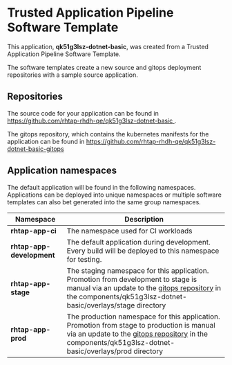 # Trusted Application Pipeline Software Template

This application, **qk51g3lsz-dotnet-basic**, was created from a Trusted Application Pipeline Software Template.

The software templates create a new source and gitops deployment repositories with a sample source application. 

## Repositories

The source code for your application can be found in [https://github.com/rhtap-rhdh-qe/qk51g3lsz-dotnet-basic ](https://github.com/rhtap-rhdh-qe/qk51g3lsz-dotnet-basic ).
 
The gitops repository, which contains the kubernetes manifests for the application can be found in 
[https://github.com/rhtap-rhdh-qe/qk51g3lsz-dotnet-basic-gitops ](https://github.com/rhtap-rhdh-qe/qk51g3lsz-dotnet-basic-gitops ) 

## Application namespaces 

The default application will be found in the following namespaces. Applications can be deployed into unique namespaces or multiple software templates can also bet generated into the same group namespaces.  

|  Namespace   |  Description   |  
| -------- | -------- |
| **rhtap-app-ci** | The namespace used for CI workloads |
| **rhtap-app-development** | The default application during development. Every build will be deployed to this namespace for testing. |
| **rhtap-app-stage** | The staging namespace for this application. Promotion from development to stage is manual via an update to the [gitops repository](https://github.com/rhtap-rhdh-qe/qk51g3lsz-dotnet-basic-gitops ) in the components/qk51g3lsz-dotnet-basic/overlays/stage directory |
| **rhtap-app-prod** | The production namespace for this application. Promotion from stage to production is manual via an update to the [gitops repository](https://github.com/rhtap-rhdh-qe/qk51g3lsz-dotnet-basic-gitops ) in the components/qk51g3lsz-dotnet-basic/overlays/prod directory |